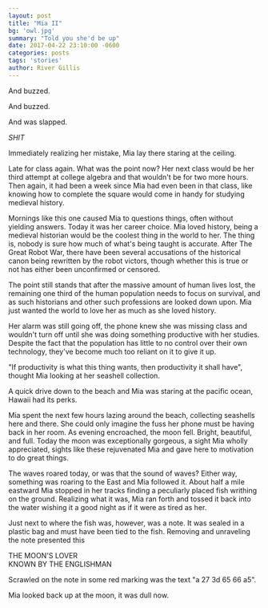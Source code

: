 ```yaml
---
layout: post
title: "Mia II"
bg: 'owl.jpg'
summary: "Told you she'd be up"
date: 2017-04-22 23:10:00 -0600
categories: posts
tags: 'stories'
author: River Gillis
---
```


And buzzed.
  
And buzzed.
  
And was slapped.
  
*SHIT*
 
Immediately realizing her mistake, Mia lay there staring at the ceiling.
  
Late for class again. What was the point now? Her next class would be her third attempt at college algebra and that wouldn't be for two more hours. Then again, it had been a week since Mia had even been in that class, like knowing how to complete the square would come in handy for studying medieval history.
  
Mornings like this one caused Mia to questions things, often without yielding answers. Today it was her career choice. Mia loved history, being a medieval historian would be the coolest thing in the world to her. The thing is, nobody is sure how much of what's being taught is accurate. After The Great Robot War, there have been several accusations of the historical canon being rewritten by the robot victors, though whether this is true or not has either been unconfirmed or censored.
  
The point still stands that after the massive amount of human lives lost, the remaining one third of the human population needs to focus on survival, and as such historians and other such professions are looked down upon. Mia just wanted the world to love her as much as she loved history.
  
Her alarm was still going off, the phone knew she was missing class and wouldn't turn off until she was doing something productive with her studies. Despite the fact that the population has little to no control over their own technology, they've become much too reliant on it to give it up.
  
"If productivity is what this thing wants, then productivity it shall have", thought Mia looking at her seashell collection.
  
A quick drive down to the beach and Mia was staring at the pacific ocean, Hawaii had its perks.
  
Mia spent the next few hours lazing around the beach, collecting seashells here and there. She could only imagine the fuss her phone must be having back in her room. As evening encroached, the moon fell. Bright, beautiful, and full. Today the moon was exceptionally gorgeous, a sight Mia wholly appreciated, sights like these rejuvenated Mia and gave here to motivation to do great things.
  
The waves roared today, or was that the sound of waves? Either way, something was roaring to the East and Mia followed it. About half a mile eastward Mia stopped in her tracks finding a peculiarly placed fish writhing on the ground. Realizing what it was, Mia ran forth and tossed it back into the water wishing it a good night as if it were as tired as her.
  
Just next to where the fish was, however, was a note. It was sealed in a plastic bag and must have been tied to the fish. Removing and unraveling the note presented this
  
THE MOON'S LOVER  
KNOWN BY THE ENGLISHMAN
  
Scrawled on the note in some red marking was the text "a 27 3d 65 66 a5".
  
Mia looked back up at the moon, it was dull now.
  

